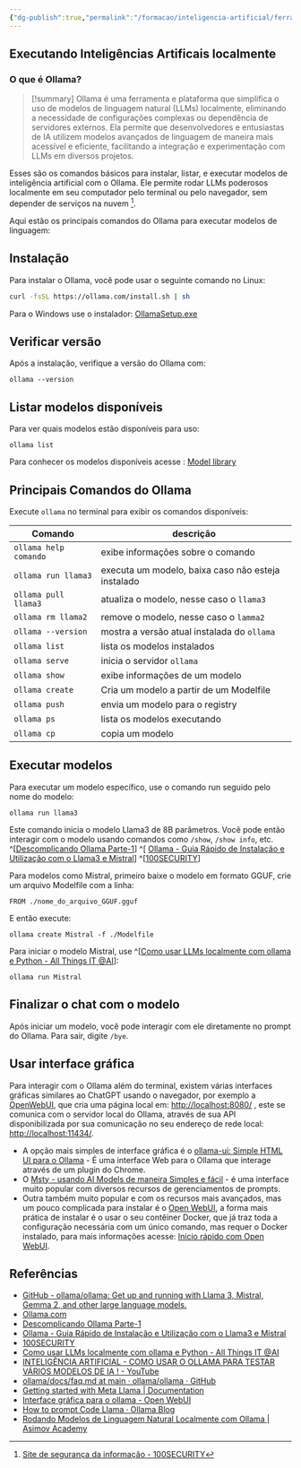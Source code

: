 ```yaml
---
{"dg-publish":true,"permalink":"/formacao/inteligencia-artificial/ferramentas-de-ia/ollama/","title":"Ollama","metatags":{"description":"simplifica o uso de modelos de linguagem natural (LLMs) localmente, eliminando a necessidade de configurações complexas ou dependência de servidores externos."},"tags":["Inteligencia-artificial","Ferramentas","Ollama","Modelos"],"noteIcon":"1","updated":"2025-01-20T20:43:43.939-03:00"}
---
```



## Executando Inteligências Artificais localmente

### O que é Ollama?

>[!summary] Ollama é uma ferramenta e plataforma que simplifica o uso de modelos de linguagem natural (LLMs) localmente, eliminando a necessidade de configurações complexas ou dependência de servidores externos. Ela permite que desenvolvedores e entusiastas de IA utilizem modelos avançados de linguagem de maneira mais acessível e eficiente, facilitando a integração e experimentação com LLMs em diversos projetos.

Esses são os comandos básicos para instalar, listar, e executar modelos de inteligência artificial com o Ollama. Ele permite rodar LLMs poderosos localmente em seu computador pelo terminal ou pelo navegador, sem depender de serviços na nuvem [^1].

Aqui estão os principais comandos do Ollama para executar modelos de linguagem:

## Instalação

Para instalar o Ollama, você pode usar o seguinte comando no Linux:

```bash
curl -fsSL https://ollama.com/install.sh | sh
```

Para o Windows use o instalador: [OllamaSetup.exe](https://ollama.com/download/OllamaSetup.exe)

## Verificar versão

Após a instalação, verifique a versão do Ollama com:

```
ollama --version
```

## Listar modelos disponíveis

Para ver quais modelos estão disponíveis para uso:

```
ollama list
```

Para conhecer os modelos disponíveis acesse : [Model library](https://ollama.com/library)

## Principais Comandos do Ollama

Execute `ollama` no terminal para exibir os comandos disponíveis:

| Comando               | descrição                                          |
| --------------------- | -------------------------------------------------- |
| `ollama help comando` | exibe informações sobre o comando                  |
| `ollama run llama3`   | executa um modelo, baixa caso não esteja instalado |
| `ollama pull llama3`  | atualiza o modelo, nesse caso o `llama3`           |
| `ollama rm llama2`    | remove o modelo, nesse caso o `lamma2`             |
| `ollama --version`    | mostra a versão atual instalada do `ollama`        |
| `ollama list`         | lista os modelos instalados                        |
| `ollama serve`        | inicia o servidor `ollama`                         |
| `ollama show`         | exibe informações de um modelo                     |
| `ollama create`       | Cria um modelo a partir de um Modelfile            |
| `ollama push`         | envia um modelo para o registry                    |
| `ollama ps`           | lista os modelos executando                        |
| `ollama cp`           | copia um modelo                                    |

## Executar modelos

Para executar um modelo específico, use o comando run seguido pelo nome do modelo:

```
ollama run llama3
```

Este comando inicia o modelo Llama3 de 8B parâmetros. Você pode então interagir com o modelo usando comandos como `/show`, `/show info`, etc. ^[[Descomplicando Ollama Parte-1](https://www.linuxtips.io/blog/descomplicando-ollama-parte-1)] ^[ [Ollama - Guia Rápido de Instalação e Utilização com o Llama3 e Mistral](https://pt.linkedin.com/pulse/ollama-guia-r%C3%A1pido-de-instala%C3%A7%C3%A3o-e-utiliza%C3%A7%C3%A3o-com-o-marcos-henrique-s7mbf)] ^[[100SECURITY](https://www.100security.com.br/ollama)]

Para modelos como Mistral, primeiro baixe o modelo em formato GGUF, crie um arquivo Modelfile com a linha:

```
FROM ./nome_do_arquivo_GGUF.gguf
```

E então execute:

```
ollama create Mistral -f ./Modelfile
```

Para iniciar o modelo Mistral, use ^[[Como usar LLMs localmente com ollama e Python - All Things IT @AI](https://ai.atsit.in/pt/posts/5867642908/)]:

```
ollama run Mistral
```

## Finalizar o chat com o modelo

Após iniciar um modelo, você pode interagir com ele diretamente no prompt do Ollama. Para sair, digite `/bye`.

## Usar interface gráfica

Para interagir com o Ollama além do terminal, existem várias interfaces gráficas similares ao ChatGPT usando o navegador, por exemplo a [OpenWebUI](https://docs.openwebui.com/), que cria uma página local em: <http://localhost:8080/> , este se comunica com o servidor local do Ollama, através de sua API disponibilizada por sua comunicação no seu endereço de rede local: <http://localhost:11434/>.

- A opção mais simples de interface gráfica é o [ollama-ui: Simple HTML UI para o Ollama](https://github.com/rtcfirefly/ollama-ui) - É uma interface Web para o Ollama que interage através de um plugin do Chrome.
- O [Msty - usando AI Models de maneira Simples e fácil](https://msty.app/) - é uma interface muito popular com diversos recursos de gerenciamentos de prompts.
- Outra também muito popular e com os recursos mais avançados, mas um pouco complicada para instalar é o [Open WebUI](https://docs.openwebui.com/), a forma mais prática de instalar é o usar o seu contêiner Docker, que já traz toda a configuração necessária com um único comando, mas requer o Docker instalado, para mais informações acesse: [Início rápido com Open WebUI](https://docs.openwebui.com/getting-started/).

## Referências

- [GitHub - ollama/ollama: Get up and running with Llama 3, Mistral, Gemma 2, and other large language models.](https://github.com/ollama/ollama)
- [Ollama.com](https://ollama.com/)
- [Descomplicando Ollama Parte-1](https://www.linuxtips.io/blog/descomplicando-ollama-parte-1)
- [Ollama - Guia Rápido de Instalação e Utilização com o Llama3 e Mistral](https://pt.linkedin.com/pulse/ollama-guia-r%C3%A1pido-de-instala%C3%A7%C3%A3o-e-utiliza%C3%A7%C3%A3o-com-o-marcos-henrique-s7mbf)
- [100SECURITY](https://www.100security.com.br/ollama)
- [Como usar LLMs localmente com ollama e Python - All Things IT @AI](https://ai.atsit.in/pt/posts/5867642908/)
- [INTELIGÊNCIA ARTIFICIAL - COMO USAR O OLLAMA PARA TESTAR VÁRIOS MODELOS DE IA ! - YouTube](https://www.youtube.com/watch?v=GEwsz93VlEo)
- [ollama/docs/faq.md at main · ollama/ollama · GitHub](https://github.com/ollama/ollama/blob/main/docs/faq.md)
- [Getting started with Meta Llama | Documentation](https://llama.meta.com/docs/get-started/)
- [ Interface gráfica para o ollama - Open WebUI](https://docs.openwebui.com/)
- [How to prompt Code Llama · Ollama Blog](https://ollama.com/blog/how-to-prompt-code-llama)
- [Rodando Modelos de Linguagem Natural Localmente com Ollama | Asimov Academy](https://hub.asimov.academy/tutorial/rodando-modelos-de-linguagem-natural-localmente-com-ollama/)

[^1]: [Site de segurança da informação - 100SECURITY](https://www.100security.com.br/ollama)
